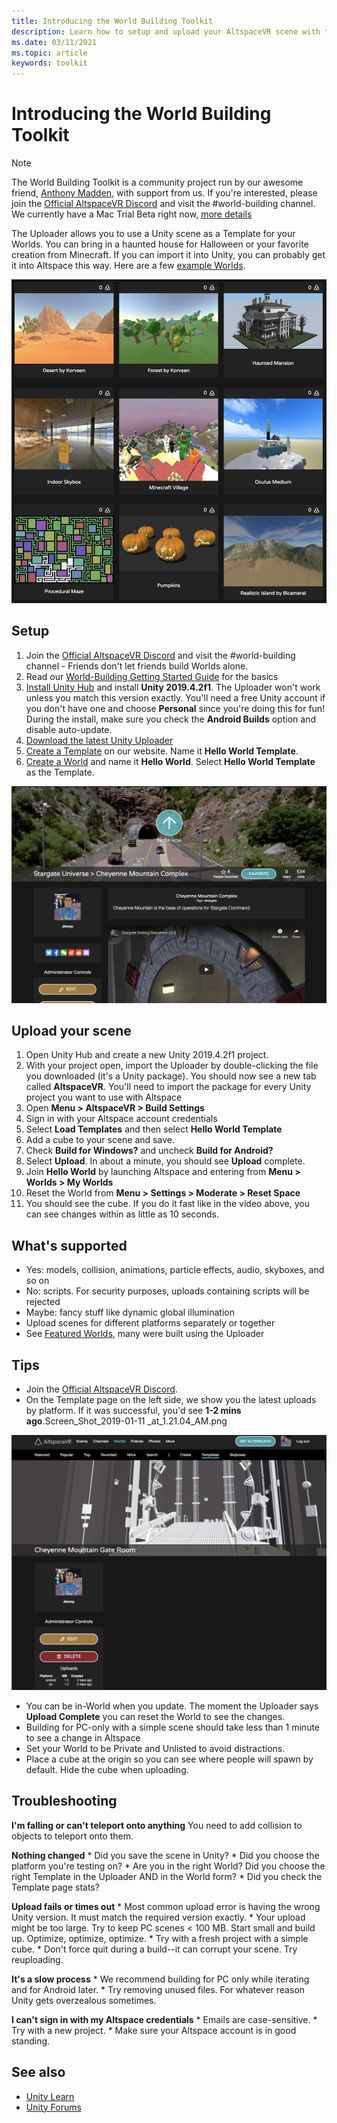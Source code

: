 ```yaml
---
title: Introducing the World Building Toolkit
description: Learn how to setup and upload your AltspaceVR scene with the World Building Toolkit.
ms.date: 03/11/2021
ms.topic: article
keywords: toolkit
---
```


# Introducing the World Building Toolkit

> [!NOTE]
> The World Building Toolkit is a community project run by our awesome friend, [Anthony Madden](https://twitter.com/chigamesstudio), with support from us. If you're interested, please join the [Official AltspaceVR Discord](https://discordapp.com/invite/altspacevr) and visit the #world-building channel. We currently have a Mac Trial Beta right now, [more details](https://altvr.com/altspacevr-mac)

The Uploader allows you to use a Unity scene as a Template for your Worlds. You can bring in a haunted house for Halloween or your favorite creation from Minecraft. If you can import it into Unity, you can probably get it into Altspace this way. Here are a few [example Worlds](https://account.altvr.com/worlds/1046572460192825569).

![Example worlds](images/unity-uploader-img-01.png)

## Setup 

1. Join the [Official AltspaceVR Discord](https://discordapp.com/invite/altspacevr) and visit the #world-building channel - Friends don't let friends build Worlds alone.
2. Read our [World-Building Getting Started Guide](world-building-getting-started.md) for the basics
3. [Install Unity Hub](https://blogs.unity3d.com/2018/01/24/streamline-your-workflow-introducing-unity-hub-beta) and install **Unity 2019.4.2f1**. The Uploader won't work unless you match this version exactly. You'll need a free Unity account if you don't have one and choose **Personal** since you're doing this for fun! During the install, make sure you check the **Android Builds** option and disable auto-update.
4. [Download the latest Unity Uploader](https://aka.ms/AsvrCommunityUploader)
5. [Create a Template](https://account.altvr.com/space_templates/new) on our website. Name it **Hello World Template**.
6. [Create a World](https://help.altvr.com/hc/en-us/articles/360015529094-How-do-I-manage-my-Worlds) and name it **Hello World**. Select **Hello World Template** as the Template.

![Created world screen](images/unity-uploader-img-02.png)

## Upload your scene

<!-- Need video uploaded to Channel9 -->

1. Open Unity Hub and create a new Unity 2019.4.2f1 project.
2. With your project open, import the Uploader by double-clicking the file you downloaded (it's a Unity package). You should now see a new tab called **AltspaceVR**. You'll need to import the package for every Unity project you want to use with Altspace
3. Open **Menu > AltspaceVR > Build Settings**
4. Sign in with your Altspace account credentials
5. Select **Load Templates** and then select **Hello World Template**
6. Add a cube to your scene and save.
7. Check **Build for Windows?** and uncheck **Build for Android?**
8. Select **Upload**. In about a minute, you should see **Upload** complete. 
9. Join **Hello World** by launching Altspace and entering from **Menu > Worlds > My Worlds**
10. Reset the World from **Menu > Settings > Moderate > Reset Space**
11. You should see the cube. If you do it fast like in the video above, you can see changes within as little as 10 seconds.

## What's supported

* Yes: models, collision, animations, particle effects, audio, skyboxes, and so on
* No: scripts. For security purposes, uploads containing scripts will be rejected
* Maybe: fancy stuff like dynamic global illumination
* Upload scenes for different platforms separately or together
* See [Featured Worlds](https://account.altvr.com/worlds/featured), many were built using the Uploader

## Tips

* Join the [Official AltspaceVR Discord](https://discordapp.com/invite/altspacevr).
* On the Template page on the left side, we show you the latest uploads by platform. If it was successful, you'd see **1-2 mins ago**.Screen_Shot_2019-01-11 _at_1.21.04_AM.png

![Templates panel open with uploads highlighted](images/unity-uploader-img-03.png)

* You can be in-World when you update. The moment the Uploader says **Upload Complete** you can reset the World to see the changes.
* Building for PC-only with a simple scene should take less than 1 minute to see a change in Altspace
* Set your World to be Private and Unlisted to avoid distractions.
* Place a cube at the origin so you can see where people will spawn by default. Hide the cube when uploading.

## Troubleshooting

**I'm falling or can't teleport onto anything**
You need to add collision to objects to teleport onto them.

**Nothing changed**
    * Did you save the scene in Unity?
    * Did you choose the platform you're testing on?
    * Are you in the right World? Did you choose the right Template in the Uploader AND in the World form?
    * Did you check the Template page stats?

**Upload fails or times out**
    * Most common upload error is having the wrong Unity version. It must match the required version exactly. 
    * Your upload might be too large. Try to keep PC scenes < 100 MB. Start small and build up. Optimize, optimize, optimize. 
    * Try with a fresh project with a simple cube.
    * Don't force quit during a build--it can corrupt your scene. Try reuploading.

**It's a slow process**
    * We recommend building for PC only while iterating and for Android later.
    * Try removing unused files. For whatever reason Unity gets overzealous sometimes.

**I can't sign in with my Altspace credentials**
    * Emails are case-sensitive.
    * Try with a new project.
    * Make sure your Altspace account is in good standing.

## See also

* [Unity Learn](https://unity3d.com/learn)
* [Unity Forums](https://forum.unity.com)